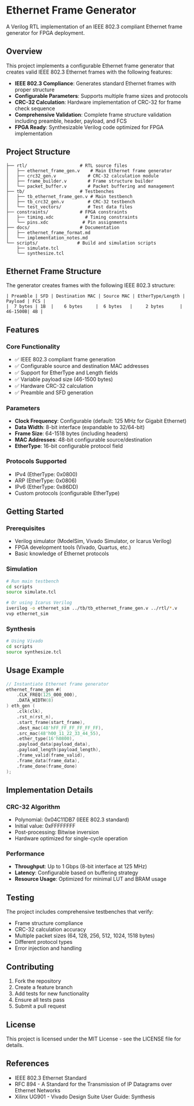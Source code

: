 # Ethernet Frame Generator

A Verilog RTL implementation of an IEEE 802.3 compliant Ethernet frame generator for FPGA deployment.

## Overview

This project implements a configurable Ethernet frame generator that creates valid IEEE 802.3 Ethernet frames with the following features:

- **IEEE 802.3 Compliance**: Generates standard Ethernet frames with proper structure
- **Configurable Parameters**: Supports multiple frame sizes and protocols
- **CRC-32 Calculation**: Hardware implementation of CRC-32 for frame check sequence
- **Comprehensive Validation**: Complete frame structure validation including preamble, header, payload, and FCS
- **FPGA Ready**: Synthesizable Verilog code optimized for FPGA implementation

## Project Structure

```
├── rtl/                    # RTL source files
│   ├── ethernet_frame_gen.v    # Main Ethernet frame generator
│   ├── crc32_gen.v            # CRC-32 calculation module
│   ├── frame_builder.v        # Frame structure builder
│   └── packet_buffer.v        # Packet buffering and management
├── tb/                     # Testbenches
│   ├── tb_ethernet_frame_gen.v # Main testbench
│   ├── tb_crc32_gen.v         # CRC-32 testbench
│   └── test_vectors/          # Test data files
├── constraints/            # FPGA constraints
│   ├── timing.xdc            # Timing constraints
│   └── pins.xdc             # Pin assignments
├── docs/                   # Documentation
│   ├── ethernet_frame_format.md
│   └── implementation_notes.md
└── scripts/               # Build and simulation scripts
    ├── simulate.tcl
    └── synthesize.tcl
```

## Ethernet Frame Structure

The generator creates frames with the following IEEE 802.3 structure:

```
| Preamble | SFD | Destination MAC | Source MAC | EtherType/Length | Payload | FCS |
|  7 bytes | 1B  |    6 bytes     |  6 bytes   |     2 bytes      |  46-1500B| 4B |
```

## Features

### Core Functionality
- ✅ IEEE 802.3 compliant frame generation
- ✅ Configurable source and destination MAC addresses
- ✅ Support for EtherType and Length fields
- ✅ Variable payload size (46-1500 bytes)
- ✅ Hardware CRC-32 calculation
- ✅ Preamble and SFD generation

### Parameters
- **Clock Frequency**: Configurable (default: 125 MHz for Gigabit Ethernet)
- **Data Width**: 8-bit interface (expandable to 32/64-bit)
- **Frame Size**: 64-1518 bytes (including headers)
- **MAC Addresses**: 48-bit configurable source/destination
- **EtherType**: 16-bit configurable protocol field

### Protocols Supported
- IPv4 (EtherType: 0x0800)
- ARP (EtherType: 0x0806)
- IPv6 (EtherType: 0x86DD)
- Custom protocols (configurable EtherType)

## Getting Started

### Prerequisites
- Verilog simulator (ModelSim, Vivado Simulator, or Icarus Verilog)
- FPGA development tools (Vivado, Quartus, etc.)
- Basic knowledge of Ethernet protocols

### Simulation
```bash
# Run main testbench
cd scripts
source simulate.tcl

# Or using Icarus Verilog
iverilog -o ethernet_sim ../tb/tb_ethernet_frame_gen.v ../rtl/*.v
vvp ethernet_sim
```

### Synthesis
```bash
# Using Vivado
cd scripts
source synthesize.tcl
```

## Usage Example

```verilog
// Instantiate Ethernet frame generator
ethernet_frame_gen #(
    .CLK_FREQ(125_000_000),
    .DATA_WIDTH(8)
) eth_gen (
    .clk(clk),
    .rst_n(rst_n),
    .start_frame(start_frame),
    .dest_mac(48'hFF_FF_FF_FF_FF_FF),
    .src_mac(48'h00_11_22_33_44_55),
    .ether_type(16'h0800),
    .payload_data(payload_data),
    .payload_length(payload_length),
    .frame_valid(frame_valid),
    .frame_data(frame_data),
    .frame_done(frame_done)
);
```

## Implementation Details

### CRC-32 Algorithm
- Polynomial: 0x04C11DB7 (IEEE 802.3 standard)
- Initial value: 0xFFFFFFFF
- Post-processing: Bitwise inversion
- Hardware optimized for single-cycle operation

### Performance
- **Throughput**: Up to 1 Gbps (8-bit interface at 125 MHz)
- **Latency**: Configurable based on buffering strategy
- **Resource Usage**: Optimized for minimal LUT and BRAM usage

## Testing

The project includes comprehensive testbenches that verify:
- Frame structure compliance
- CRC-32 calculation accuracy
- Multiple packet sizes (64, 128, 256, 512, 1024, 1518 bytes)
- Different protocol types
- Error injection and handling

## Contributing

1. Fork the repository
2. Create a feature branch
3. Add tests for new functionality
4. Ensure all tests pass
5. Submit a pull request

## License

This project is licensed under the MIT License - see the LICENSE file for details.

## References

- IEEE 802.3 Ethernet Standard
- RFC 894 - A Standard for the Transmission of IP Datagrams over Ethernet Networks
- Xilinx UG901 - Vivado Design Suite User Guide: Synthesis
